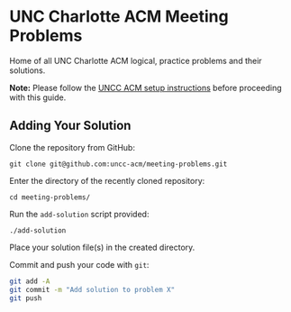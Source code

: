 # UNC Charlotte ACM Meeting Problems

Home of all UNC Charlotte ACM logical, practice problems and their solutions.

**Note:** Please follow the [UNCC ACM setup instructions](https://github.com/uncc-acm/getting-started/blob/master/README.md) before proceeding with this guide.

## Adding Your Solution

Clone the repository from GitHub:

```
git clone git@github.com:uncc-acm/meeting-problems.git
```

Enter the directory of the recently cloned repository:

```
cd meeting-problems/
```

Run the `add-solution` script provided:

```
./add-solution
```

Place your solution file(s) in the created directory.

Commit and push your code with `git`:

```bash
git add -A
git commit -m "Add solution to problem X"
git push
```
